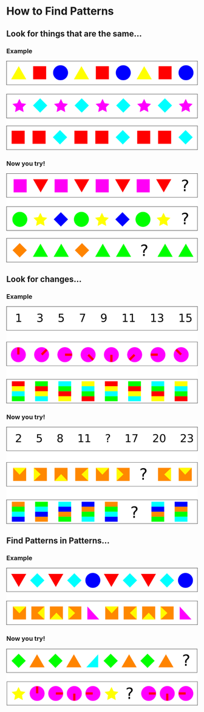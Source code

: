 # How to Find Patterns

## Look for things that are the same...

### Example

![](images/similarThings.webp)

### Now you try!

![](images/similarExercise.webp)

## Look for changes...

### Example

![](images/similarChanges.webp)

### Now you try!

![](images/changesExercise.webp)

## Find Patterns in Patterns...

### Example

![](images/patternInPattern.webp)

### Now you try!

![](images/patternInPatternExercise.webp)